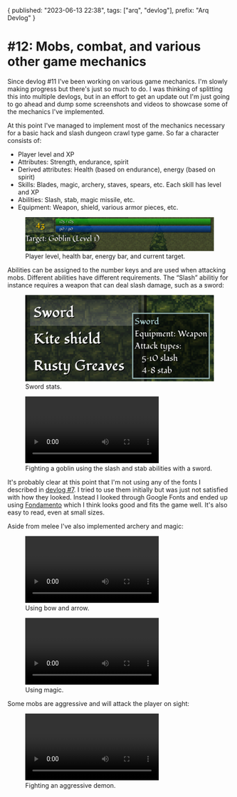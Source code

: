 {
  published: "2023-06-13 22:38",
  tags: ["arq", "devlog"],
  prefix: "Arq Devlog"
}
# #12: Mobs, combat, and various other game mechanics

Since devlog #11 I've been working on various game mechanics. I'm slowly making progress but there's just so much to do. I was thinking of splitting this into multiple devlogs, but in an effort to get an update out I'm just going to go ahead and dump some screenshots and videos to showcase some of the mechanics I've implemented.

At this point I've managed to implement most of the mechanics necessary for a basic hack and slash dungeon crawl type game. So far a character consists of:

* Player level and XP
* Attributes: Strength, endurance, spirit
* Derived attributes: Health (based on endurance), energy (based on spirit)
* Skills: Blades, magic, archery, staves, spears, etc. Each skill has level and XP
* Abilities: Slash, stab, magic missile, etc.
* Equipment: Weapon, shield, various armor pieces, etc.

<figure>
<img src="../images/arq/bars.png" alt="Bars"/>
<figcaption>Player level, health bar, energy bar, and current target.</figcaption>
</figure>

Abilities can be assigned to the number keys and are used when attacking mobs. Different abilities have different requirements. The &ldquo;Slash&rdquo; abilitiy for instance requires a weapon that can deal slash damage, such as a sword:

<figure>
<img src="../images/arq/sword.png" alt="Sword"/>
<figcaption>Sword stats.</figcaption>
</figure>

<figure>
<video src="../images/arq/melee.webm" autoplay loop></video>
<figcaption>Fighting a goblin using the slash and stab abilities with a sword.</figcaption>
</figure>

It's probably clear at this point that I'm not using any of the fonts I described in [devlog #7](./devlog-7.md). I tried to use them initially but was just not satisfied with how they looked. Instead I looked through Google Fonts and ended up using [Fondamento](https://fonts.google.com/specimen/Fondamento) which I think looks good and fits the game well. It's also easy to read, even at small sizes.

Aside from melee I've also implemented archery and magic:

<figure>
<video src="../images/arq/archery.webm" autoplay loop></video>
<figcaption>Using bow and arrow.</figcaption>
</figure>

<figure>
<video src="../images/arq/magic.webm" autoplay loop></video>
<figcaption>Using magic.</figcaption>
</figure>

Some mobs are aggressive and will attack the player on sight:

<figure>
<video src="../images/arq/demon.webm" autoplay loop></video>
<figcaption>Fighting an aggressive demon.</figcaption>
</figure>
